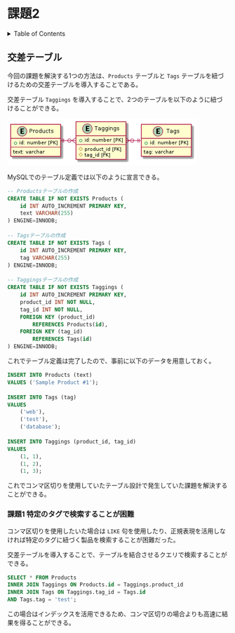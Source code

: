 # 課題2

<!-- START doctoc generated TOC please keep comment here to allow auto update -->
<!-- DON'T EDIT THIS SECTION, INSTEAD RE-RUN doctoc TO UPDATE -->
<details>
<summary>Table of Contents</summary>

- [交差テーブル](#%E4%BA%A4%E5%B7%AE%E3%83%86%E3%83%BC%E3%83%96%E3%83%AB)
  - [課題1 特定のタグで検索することが困難](#%E8%AA%B2%E9%A1%8C1-%E7%89%B9%E5%AE%9A%E3%81%AE%E3%82%BF%E3%82%B0%E3%81%A7%E6%A4%9C%E7%B4%A2%E3%81%99%E3%82%8B%E3%81%93%E3%81%A8%E3%81%8C%E5%9B%B0%E9%9B%A3)

</details>
<!-- END doctoc generated TOC please keep comment here to allow auto update -->

## 交差テーブル

今回の課題を解決する1つの方法は、`Products` テーブルと `Tags` テーブルを紐づけるための交差テーブルを導入することである。

交差テーブル `Taggings` を導入することで、2つのテーブルを以下のように紐づけることができる。

![](../assets/jaywalking.png)

MySQLでのテーブル定義では以下のように宣言できる。

```sql
-- Productsテーブルの作成
CREATE TABLE IF NOT EXISTS Products (
    id INT AUTO_INCREMENT PRIMARY KEY,
    text VARCHAR(255)
) ENGINE=INNODB;

-- Tagsテーブルの作成
CREATE TABLE IF NOT EXISTS Tags (
    id INT AUTO_INCREMENT PRIMARY KEY,
    tag VARCHAR(255)
) ENGINE=INNODB;

-- Taggingsテーブルの作成
CREATE TABLE IF NOT EXISTS Taggings (
    id INT AUTO_INCREMENT PRIMARY KEY,
    product_id INT NOT NULL,
    tag_id INT NOT NULL,
    FOREIGN KEY (product_id)
        REFERENCES Products(id),
    FOREIGN KEY (tag_id)
        REFERENCES Tags(id)
) ENGINE=INNODB;
```

これでテーブル定義は完了したので、事前に以下のデータを用意しておく。

```sql
INSERT INTO Products (text)
VALUES ('Sample Product #1');

INSERT INTO Tags (tag)
VALUES
    ('web'),
    ('test'),
    ('database');

INSERT INTO Taggings (product_id, tag_id)
VALUES
    (1, 1),
    (1, 2),
    (1, 3);
```

これでコンマ区切りを使用していたテーブル設計で発生していた課題を解決することができる。

### 課題1 特定のタグで検索することが困難

コンマ区切りを使用したいた場合は `LIKE` 句を使用したり、正規表現を活用しなければ特定のタグに紐づく製品を検索することが困難だった。

交差テーブルを導入することで、テーブルを結合させるクエリで検索することができる。

```sql
SELECT * FROM Products
INNER JOIN Taggings ON Products.id = Taggings.product_id
INNER JOIN Tags ON Taggings.tag_id = Tags.id
AND Tags.tag = 'test';
```

この場合はインデックスを活用できるため、コンマ区切りの場合よりも高速に結果を得ることができる。